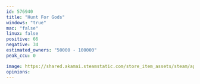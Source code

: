 ```yaml
---
id: 576940
title: "Hunt For Gods"
windows: "true"
mac: "false"
linux: false
positive: 66
negative: 34
estimated_owners: "50000 - 100000"
peak_ccu: 0

image: https://shared.akamai.steamstatic.com/store_item_assets/steam/apps/576940/header.jpg?t=1718997544
opinions:
---
```

